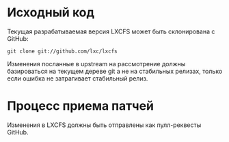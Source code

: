 # Исходный код
Текущая разрабатываемая версия LXCFS может быть склонирована с GitHub:

    git clone git://github.com/lxc/lxcfs

Изменения посланные в upstream на рассмотрение должны базироваться на текущем дереве git
а не на стабильных релизах, только если ошибка не затрагивает стабильный релиз.

# Процесс приема патчей
Изменения в LXCFS должны быть отправлены как пулл-реквесты GitHub.
